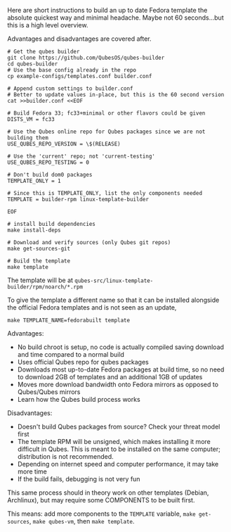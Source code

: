 Here are short instructions to build an up to date Fedora template the absolute quickest way and minimal headache. Maybe not 60 seconds...but this is a high level overview.

Advantages and disadvantages are covered after.
  
```shell
# Get the qubes builder
git clone https://github.com/QubesOS/qubes-builder
cd qubes-builder
# Use the base config already in the repo
cp example-configs/templates.conf builder.conf

# Append custom settings to builder.conf
# Better to update values in-place, but this is the 60 second version
cat >>builder.conf <<EOF

# Build Fedora 33; fc33+minimal or other flavors could be given
DISTS_VM = fc33

# Use the Qubes online repo for Qubes packages since we are not building them
USE_QUBES_REPO_VERSION = \$(RELEASE)

# Use the 'current' repo; not 'current-testing'
USE_QUBES_REPO_TESTING = 0

# Don't build dom0 packages
TEMPLATE_ONLY = 1

# Since this is TEMPLATE_ONLY, list the only components needed
TEMPLATE = builder-rpm linux-template-builder

EOF

# install build dependencies
make install-deps

# Download and verify sources (only Qubes git repos)
make get-sources-git

# Build the template
make template
```

The template will be at `qubes-src/linux-template-builder/rpm/noarch/*.rpm`

To give the template a different name so that it can be installed alongside the official Fedora templates and is not seen as an update,

```shell
make TEMPLATE_NAME=fedorabuilt template
```

Advantages:

- No build chroot is setup, no code is actually compiled saving download and time compared to a normal build
- Uses official Qubes repo for qubes packages
- Downloads most up-to-date Fedora packages at build time, so no need to download 2GB of templates and an additional 1GB of updates
- Moves more download bandwidth onto Fedora mirrors as opposed to Qubes/Qubes mirrors
- Learn how the Qubes build process works


Disadvantages:

- Doesn't build Qubes packages from source? Check your threat model first
- The template RPM will be unsigned, which makes installing it more difficult in Qubes. This is meant to be installed on the same computer; distribution is not recommended.
- Depending on internet speed and computer performance, it may take more time
- If the build fails, debugging is not very fun

This same process should in theory work on other templates (Debian, Archlinux), but may require some COMPONENTS to be built first.

This means: add more components to the `TEMPLATE` variable, `make get-sources`, `make qubes-vm`, then `make template`.